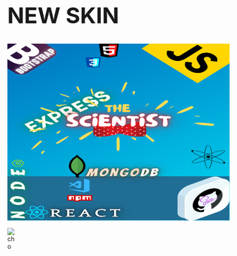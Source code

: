 
<h1 style="font-size: 50px;">NEW SKIN</h1>
<img src="card.png" width="100%" height="400px">

<a href="https://www.linkedin.com/in/martin-gray-010663206/"><img align="left" alt="cho" width="22px" src="https://cdn.jsdelivr.net/npm/simple-icons@3/icons/linkedin.svg"/></a>
